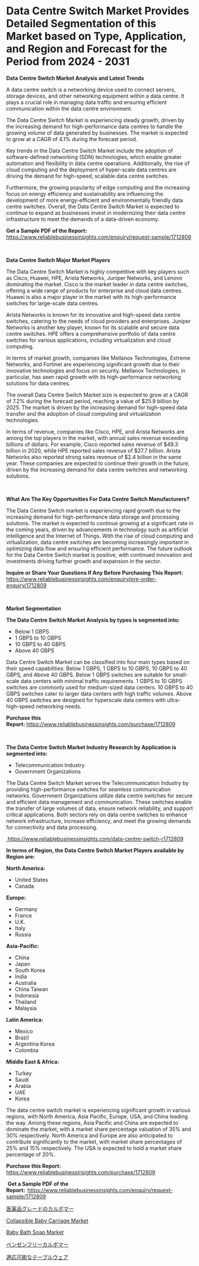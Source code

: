 <p><h1>Data Centre Switch Market Provides Detailed Segmentation of this Market based on Type, Application, and Region and Forecast for the Period from 2024 - 2031</h1></p><p><strong>Data Centre Switch Market Analysis and Latest Trends</strong></p>
<p><p>A data centre switch is a networking device used to connect servers, storage devices, and other networking equipment within a data centre. It plays a crucial role in managing data traffic and ensuring efficient communication within the data centre environment.</p><p>The Data Centre Switch Market is experiencing steady growth, driven by the increasing demand for high-performance data centres to handle the growing volume of data generated by businesses. The market is expected to grow at a CAGR of 4.1% during the forecast period. </p><p>Key trends in the Data Centre Switch Market include the adoption of software-defined networking (SDN) technologies, which enable greater automation and flexibility in data centre operations. Additionally, the rise of cloud computing and the deployment of hyper-scale data centres are driving the demand for high-speed, scalable data centre switches.</p><p>Furthermore, the growing popularity of edge computing and the increasing focus on energy efficiency and sustainability are influencing the development of more energy-efficient and environmentally friendly data centre switches. Overall, the Data Centre Switch Market is expected to continue to expand as businesses invest in modernizing their data centre infrastructure to meet the demands of a data-driven economy.</p></p>
<p><strong>Get a Sample PDF of the Report:&nbsp;</strong> <a href="https://www.reliablebusinessinsights.com/enquiry/request-sample/1712809">https://www.reliablebusinessinsights.com/enquiry/request-sample/1712809</a></p>
<p>&nbsp;</p>
<p><strong>Data Centre Switch Major Market Players</strong></p>
<p><p>The Data Centre Switch Market is highly competitive with key players such as Cisco, Huawei, HPE, Arista Networks, Juniper Networks, and Lenovo dominating the market. Cisco is the market leader in data centre switches, offering a wide range of products for enterprise and cloud data centres. Huawei is also a major player in the market with its high-performance switches for large-scale data centres.</p><p>Arista Networks is known for its innovative and high-speed data centre switches, catering to the needs of cloud providers and enterprises. Juniper Networks is another key player, known for its scalable and secure data centre switches. HPE offers a comprehensive portfolio of data centre switches for various applications, including virtualization and cloud computing.</p><p>In terms of market growth, companies like Mellanox Technologies, Extreme Networks, and Fortinet are experiencing significant growth due to their innovative technologies and focus on security. Mellanox Technologies, in particular, has seen rapid growth with its high-performance networking solutions for data centres.</p><p>The overall Data Centre Switch Market size is expected to grow at a CAGR of 7.2% during the forecast period, reaching a value of $25.9 billion by 2025. The market is driven by the increasing demand for high-speed data transfer and the adoption of cloud computing and virtualization technologies.</p><p>In terms of revenue, companies like Cisco, HPE, and Arista Networks are among the top players in the market, with annual sales revenue exceeding billions of dollars. For example, Cisco reported sales revenue of $49.3 billion in 2020, while HPE reported sales revenue of $27.7 billion. Arista Networks also reported strong sales revenue of $2.4 billion in the same year. These companies are expected to continue their growth in the future, driven by the increasing demand for data centre switches and networking solutions.</p></p>
<p>&nbsp;</p>
<p><strong>What Are The Key Opportunities For Data Centre Switch Manufacturers?</strong></p>
<p><p>The Data Centre Switch market is experiencing rapid growth due to the increasing demand for high-performance data storage and processing solutions. The market is expected to continue growing at a significant rate in the coming years, driven by advancements in technology such as artificial intelligence and the Internet of Things. With the rise of cloud computing and virtualization, data centre switches are becoming increasingly important in optimizing data flow and ensuring efficient performance. The future outlook for the Data Centre Switch market is positive, with continued innovation and investments driving further growth and expansion in the sector.</p></p>
<p><strong>Inquire or Share Your Questions If Any Before Purchasing This Report:</strong> <a href="https://www.reliablebusinessinsights.com/enquiry/pre-order-enquiry/1712809">https://www.reliablebusinessinsights.com/enquiry/pre-order-enquiry/1712809</a></p>
<p>&nbsp;</p>
<p><strong>Market Segmentation</strong></p>
<p><strong>The Data Centre Switch Market Analysis by types is segmented into:</strong></p>
<p><ul><li>Below 1 GBPS</li><li>1 GBPS to 10 GBPS</li><li>10 GBPS to 40 GBPS</li><li>Above 40 GBPS</li></ul></p>
<p><p>Data Centre Switch Market can be classified into four main types based on their speed capabilities: Below 1 GBPS, 1 GBPS to 10 GBPS, 10 GBPS to 40 GBPS, and Above 40 GBPS. Below 1 GBPS switches are suitable for small-scale data centers with minimal traffic requirements. 1 GBPS to 10 GBPS switches are commonly used for medium-sized data centers. 10 GBPS to 40 GBPS switches cater to larger data centers with high traffic volumes. Above 40 GBPS switches are designed for hyperscale data centers with ultra-high-speed networking needs.</p></p>
<p><strong>Purchase this Report:&nbsp;</strong><a href="https://www.reliablebusinessinsights.com/purchase/1712809">https://www.reliablebusinessinsights.com/purchase/1712809</a></p>
<p>&nbsp;</p>
<p><strong>The Data Centre Switch Market Industry Research by Application is segmented into:</strong></p>
<p><ul><li>Telecommunication Industry</li><li>Government Organizations</li></ul></p>
<p><p>The Data Centre Switch Market serves the Telecommunication Industry by providing high-performance switches for seamless communication networks. Government Organizations utilize data centre switches for secure and efficient data management and communication. These switches enable the transfer of large volumes of data, ensure network reliability, and support critical applications. Both sectors rely on data centre switches to enhance network infrastructure, increase efficiency, and meet the growing demands for connectivity and data processing.</p></p>
<p><a href="https://www.reliablebusinessinsights.com/data-centre-switch-r1712809">&nbsp;https://www.reliablebusinessinsights.com/data-centre-switch-r1712809</a></p>
<p><strong>In terms of Region, the Data Centre Switch Market Players available by Region are:</strong></p>
<p>
    <p> <strong> North America: </strong>
        <ul>
            <li>United States</li>
            <li>Canada</li>
        </ul>
        </p> 
    <p> <strong> Europe: </strong>
        <ul>
            <li>Germany</li>
            <li>France</li>
            <li>U.K.</li>
            <li>Italy</li>
            <li>Russia</li>
        </ul>
        </p> 
    <p> <strong> Asia-Pacific: </strong>
        <ul>
            <li>China</li>
            <li>Japan</li>
            <li>South Korea</li>
            <li>India</li>
            <li>Australia</li>
            <li>China Taiwan</li>
            <li>Indonesia</li>
            <li>Thailand</li>
            <li>Malaysia</li>
        </ul>
        </p> 
    <p> <strong> Latin America: </strong>
        <ul>
            <li>Mexico</li>
            <li>Brazil</li>
            <li>Argentina Korea</li>
            <li>Colombia</li>
        </ul>
        </p> 
    <p> <strong> Middle East & Africa: </strong>
        <ul>
            <li>Turkey</li>
            <li>Saudi</li>
            <li>Arabia</li>
            <li>UAE</li>
            <li>Korea</li>
        </ul>
    </p>
    </p>
<p><p>The data centre switch market is experiencing significant growth in various regions, with North America, Asia Pacific, Europe, USA, and China leading the way. Among these regions, Asia Pacific and China are expected to dominate the market, with a market share percentage valuation of 35% and 30% respectively. North America and Europe are also anticipated to contribute significantly to the market, with market share percentages of 25% and 15% respectively. The USA is expected to hold a market share percentage of 20%.</p></p>
<p><strong>Purchase this Report: </strong><a href="https://www.reliablebusinessinsights.com/purchase/1712809">https://www.reliablebusinessinsights.com/purchase/1712809</a></p>
<p>&nbsp;<strong>Get a Sample PDF of the Report:&nbsp;&nbsp;</strong><a href="https://www.reliablebusinessinsights.com/enquiry/request-sample/1712809">https://www.reliablebusinessinsights.com/enquiry/request-sample/1712809</a></p>
<p><strong></strong></p>
<p><p><a href="https://github.com/marbadji/Market-Research-Report-List-2/blob/main/8218493112601.md">医薬品グレードのカルボマー</a></p><p><a href="https://github.com/jerrycopelandthomaswsqd8q/Market-Research-Report-List-3/blob/main/collapsible-baby-carriage-market.md">Collapsible Baby Carriage Market</a></p><p><a href="https://github.com/yoshih12/Market-Research-Report-List-3/blob/main/baby-bath-soap-market.md">Baby Bath Soap Market</a></p><p><a href="https://github.com/KaydenJohns1964/Market-Research-Report-List-2/blob/main/4087683112602.md">ベンゼンフリーカルボマー</a></p><p><a href="https://medium.com/@arimuller2009/%E5%8F%AF%E5%A4%89%E6%80%A7%E3%81%AE%E3%81%82%E3%82%8B%E9%A3%9F%E5%99%A8%E5%B8%82%E5%A0%B4%E3%81%AE%E3%83%A1%E3%83%88%E3%83%AA%E3%83%83%E3%82%AF%E3%82%B9%E3%82%92%E8%A7%A3%E8%AA%AD%E3%81%99%E3%82%8B-%E5%B8%82%E5%A0%B4%E3%82%B7%E3%82%A7%E3%82%A2-%E3%83%88%E3%83%AC%E3%83%B3%E3%83%89-%E6%88%90%E9%95%B7%E3%83%91%E3%82%BF%E3%83%BC%E3%83%B3-0caade4d576a">適応可能なテーブルウェア</a></p></p>